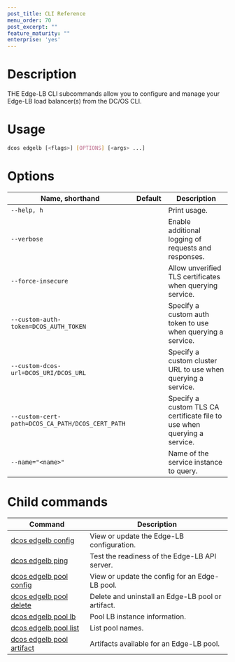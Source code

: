 ```yaml
---
post_title: CLI Reference
menu_order: 70
post_excerpt: ""
feature_maturity: ""
enterprise: 'yes'
---
```


# Description
THE Edge-LB CLI subcommands allow you to configure and manage your Edge-LB load balancer(s) from the DC/OS CLI.

# Usage

```bash
dcos edgelb [<flags>] [OPTIONS] [<args> ...]
```

# Options

| Name, shorthand | Default | Description |
|---------|-------------|-------------|
| `--help, h`   |             |  Print usage. |
| `--verbose`   |             |  Enable additional logging of requests and responses. |
| `--force-insecure`   |             |  Allow unverified TLS certificates when querying service. |
| `--custom-auth-token=DCOS_AUTH_TOKEN`   |             |  Specify a custom auth token to use when querying a service. |
| `--custom-dcos-url=DCOS_URI/DCOS_URL`   |             |  Specify a custom cluster URL to use when querying a service. |
| `--custom-cert-path=DCOS_CA_PATH/DCOS_CERT_PATH`   |             |  Specify a custom TLS CA certificate file to use when querying a service. |
| `--name="<name>"`   |             |  Name of the service instance to query. |

# Child commands

| Command | Description |
|---------|-------------|
|[dcos edgelb config](/service-docs/edge-lb/0.1.9/cli-reference/dcos-edgelb-config/)  | View or update the Edge-LB configuration. |
|[dcos edgelb ping](/service-docs/edge-lb/0.1.9/cli-reference/dcos-edgelb-ping/)  | Test the readiness of the Edge-LB API server. |
|[dcos edgelb pool config](/service-docs/edge-lb/0.1.9/cli-reference/dcos-edgelb-pool-config/)  | View or update the config for an Edge-LB pool. |
|[dcos edgelb pool delete](/service-docs/edge-lb/0.1.9/cli-reference/dcos-edgelb-pool-delete/)  | Delete and uninstall an Edge-LB pool or artifact. |
|[dcos edgelb pool lb](/service-docs/edge-lb/0.1.9/cli-reference/dcos-edgelb-pool-lb/)  | Pool LB instance information. |
|[dcos edgelb pool list](/service-docs/edge-lb/0.1.9/cli-reference/dcos-edgelb-pool-list/)  | List pool names. |
|[dcos edgelb pool artifact](/service-docs/edge-lb/0.1.9/cli-reference/dcos-edgelb-pool-artifact/)  | Artifacts available for an Edge-LB pool. |
